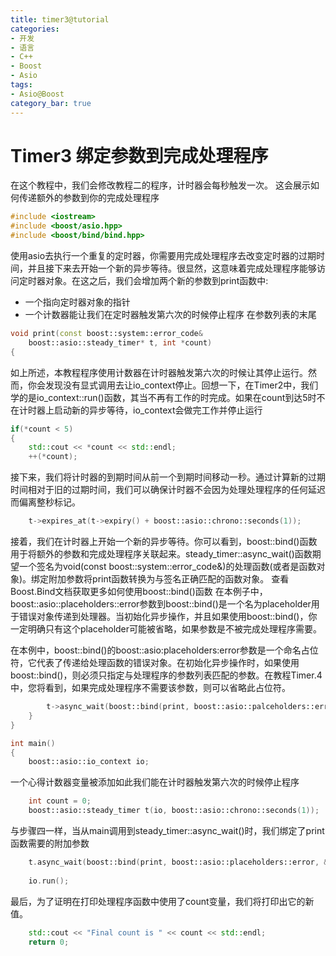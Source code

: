 ```yaml
---
title: timer3@tutorial
categories:
- 开发
- 语言
- C++
- Boost
- Asio
tags:
- Asio@Boost
category_bar: true
---
```

# Timer3 绑定参数到完成处理程序
在这个教程中，我们会修改教程二的程序，计时器会每秒触发一次。
这会展示如何传递额外的参数到你的完成处理程序
``` c++
#include <iostream>
#include <boost/asio.hpp>
#include <boost/bind/bind.hpp>
```
使用asio去执行一个重复的定时器，你需要用完成处理程序去改变定时器的过期时间，并且接下来去开始一个新的异步等待。很显然，这意味着完成处理程序能够访问定时器对象。在这之后，我们会增加两个新的参数到print函数中:
* 一个指向定时器对象的指针
* 一个计数器能让我们在定时器触发第六次的时候停止程序
在参数列表的末尾
``` c++
void print(const boost::system::error_code&
    boost::asio::steady_timer* t, int *count)
{
```
如上所述，本教程程序使用计数器在计时器触发第六次的时候让其停止运行。然而，你会发现没有显式调用去让io_context停止。回想一下，在Timer2中，我们学的是io_context::run()函数，其当不再有工作的时完成。如果在count到达5时不在计时器上启动新的异步等待，io_context会做完工作并停止运行
``` c++
if(*count < 5)
{
    std::cout << *count << std::endl;
    ++(*count);
```
接下来，我们将计时器的到期时间从前一个到期时间移动一秒。通过计算新的过期时间相对于旧的过期时间，我们可以确保计时器不会因为处理处理程序的任何延迟而偏离整秒标记。
``` c++
    t->expires_at(t->expiry() + boost::asio::chrono::seconds(1));
```
接着，我们在计时器上开始一个新的异步等待。你可以看到，boost::bind()函数用于将额外的参数和完成处理程序关联起来。steady_timer::async_wait()函数期望一个签名为void(const boost::system::error_code&)的处理函数(或者是函数对象)。绑定附加参数将print函数转换为与签名正确匹配的函数对象。
查看Boost.Bind文档获取更多如何使用boost::bind()函数
在本例子中，boost::asio::placeholders::error参数到boost::bind()是一个名为placeholder用于错误对象传递到处理器。当初始化异步操作，并且如果使用boost::bind()，你一定明确只有这个placeholder可能被省略，如果参数是不被完成处理程序需要。

在本例中，boost::bind()的boost::asio:placeholders:error参数是一个命名占位符，它代表了传递给处理函数的错误对象。在初始化异步操作时，如果使用boost::bind()，则必须只指定与处理程序的参数列表匹配的参数。在教程Timer.4中，您将看到，如果完成处理程序不需要该参数，则可以省略此占位符。
``` c++
        t->async_wait(boost::bind(print, boost::asio::palceholders::error, t, count));
    }
}

int main()
{
    boost::asio::io_context io;
```
一个心得计数器变量被添加如此我们能在计时器触发第六次的时候停止程序
``` c++
    int count = 0;
    boost::asio::steady_timer t(io, boost::asio::chrono::seconds(1));
```
与步骤四一样，当从main调用到steady_timer::async_wait()时，我们绑定了print函数需要的附加参数
``` c++
    t.async_wait(boost::bind(print, boost::asio::placeholders::error, &t, &count));
    
    io.run();
```
最后，为了证明在打印处理程序函数中使用了count变量，我们将打印出它的新值。
``` c++
    std::cout << "Final count is " << count << std::endl;
    return 0;
```
